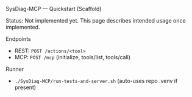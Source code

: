 SysDiag-MCP — Quickstart (Scaffold)

Status: Not implemented yet. This page describes intended usage once implemented.

Endpoints
- REST: `POST /actions/<tool>`
- MCP: `POST /mcp` (initialize, tools/list, tools/call)

Runner
- `./SysDiag-MCP/run-tests-and-server.sh` (auto-uses repo .venv if present)

